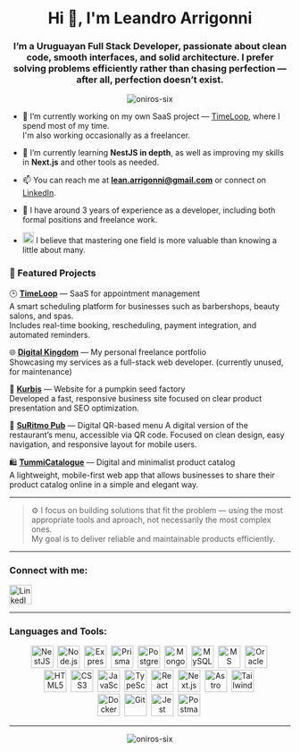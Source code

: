 <h1 align="center">Hi 👋, I'm Leandro Arrigonni</h1>
<h3 align="center">
 I’m a Uruguayan Full Stack Developer, passionate about clean code, smooth interfaces, and solid architecture.  
 I prefer solving problems efficiently rather than chasing perfection — after all, perfection doesn’t exist.
</h3>

<p align="center">
  <img src="https://komarev.com/ghpvc/?username=oniros-six&label=Profile%20views&color=0e75b6&style=flat-square" alt="oniros-six" />
</p>

- 🔭 I’m currently working on my own SaaS project — <a href="https://www.timeloop.com.uy" target="_blank">TimeLoop</a>, where I spend most of my time.  
  I'm also working occasionally as a freelancer.

- 🌱 I’m currently learning **NestJS in depth**, as well as improving my skills in **Next.js** and other tools as needed.

- 📫 You can reach me at **lean.arrigonni@gmail.com** or connect on  <a href="https://www.linkedin.com/in/leandro-arrigonni/" target="_blank">LinkedIn</a>.

- 📄 I have around 3 years of experience as a developer, including both formal positions and freelance work.

- <p><img src="https://cdn.jsdelivr.net/gh/twitter/twemoji@14.0.2/assets/svg/1f9e0.svg" width="20" height="20" />  I believe that mastering one field is more valuable than knowing a little about many.</p>

### 🚀 Featured Projects

🕒 **[TimeLoop](https://www.timeloop.com.uy)** — SaaS for appointment management  
A smart scheduling platform for businesses such as barbershops, beauty salons, and spas.  
Includes real-time booking, rescheduling, payment integration, and automated reminders.

🌐 **[Digital Kingdom](https://www.digital-kingdom.uy)** — My personal freelance portfolio  
Showcasing my services as a full-stack web developer. (currently unused, for maintenance)

🌱 **[Kurbis](https://www.kurbis.com.uy)** — Website for a pumpkin seed factory  
Developed a fast, responsive business site focused on clear product presentation and SEO optimization.

🍻 **[SuRitmo Pub](https://suritmo-cafe.netlify.app/)** — Digital QR-based menu
A digital version of the restaurant’s menu, accessible via QR code.
Focused on clean design, easy navigation, and responsive layout for mobile users.

🛍️ **[TummiCatalogue](https://tummicatalogo.netlify.app/)** — Digital and minimalist product catalog  
A lightweight, mobile-first web app that allows businesses to share their product catalog online in a simple and elegant way.

---

> ⚙️ I focus on building solutions that fit the problem — using the most appropriate tools and aproach, not necessarily the most complex ones.  
> My goal is to deliver reliable and maintainable products efficiently.

---

<h3 align="left">Connect with me:</h3>
<p align="left">
  <a href="https://www.linkedin.com/in/leandro-arrigonni/" target="_blank">
    <img src="https://cdn.jsdelivr.net/gh/devicons/devicon/icons/linkedin/linkedin-original.svg" height="35" alt="LinkedIn" - Leandro Arrigonni" height="30" width="40" />
  </a>
</p>

---

<h3 align="left">Languages and Tools:</h3>
<p align="center">
  <!-- Backend / Cloud -->
  <img src="https://cdn.jsdelivr.net/gh/devicons/devicon/icons/nestjs/nestjs-original.svg" alt="NestJS" height="40"/>&nbsp;
  <img src="https://cdn.jsdelivr.net/gh/devicons/devicon/icons/nodejs/nodejs-original.svg" height="40" alt="Node.js" />&nbsp;
  <img src="https://cdn.jsdelivr.net/gh/devicons/devicon/icons/express/express-original.svg" height="40" alt="Express" />&nbsp;
  <img src="https://cdn.jsdelivr.net/gh/devicons/devicon/icons/prisma/prisma-original.svg" height="40" alt="Prisma" />&nbsp;
  <img src="https://cdn.jsdelivr.net/gh/devicons/devicon/icons/postgresql/postgresql-original.svg" height="40" alt="PostgreSQL" />&nbsp;
  <img src="https://cdn.jsdelivr.net/gh/devicons/devicon/icons/mongodb/mongodb-original.svg" height="40" alt="MongoDB" />&nbsp;
  <img src="https://cdn.jsdelivr.net/gh/devicons/devicon/icons/mysql/mysql-original.svg" height="40" alt="MySQL" />&nbsp;
  <img src="https://cdn.jsdelivr.net/gh/devicons/devicon/icons/microsoftsqlserver/microsoftsqlserver-plain.svg" height="40" alt="MS SQL Server" />&nbsp;
  <img src="https://cdn.jsdelivr.net/gh/devicons/devicon/icons/oracle/oracle-original.svg" height="40" alt="Oracle" />&nbsp;
  <br>
  <!-- Frontend -->
  <img src="https://cdn.jsdelivr.net/gh/devicons/devicon/icons/html5/html5-original.svg" height="40" alt="HTML5" />&nbsp;
  <img src="https://cdn.jsdelivr.net/gh/devicons/devicon/icons/css3/css3-original.svg" height="40" alt="CSS3" />&nbsp;
  <img src="https://cdn.jsdelivr.net/gh/devicons/devicon/icons/javascript/javascript-original.svg" height="40" alt="JavaScript" />&nbsp;
  <img src="https://cdn.jsdelivr.net/gh/devicons/devicon/icons/typescript/typescript-original.svg" height="40" alt="TypeScript" />&nbsp;
  <img src="https://cdn.jsdelivr.net/gh/devicons/devicon/icons/react/react-original.svg" height="40" alt="React" />&nbsp;
  <img src="https://cdn.jsdelivr.net/gh/devicons/devicon/icons/nextjs/nextjs-original.svg" height="40" alt="Next.js" />&nbsp;
  <img src="https://cdn.jsdelivr.net/gh/devicons/devicon/icons/astro/astro-original.svg" height="40" alt="Astro" />&nbsp;
  <img src="https://cdn.jsdelivr.net/gh/devicons/devicon/icons/tailwindcss/tailwindcss-original.svg" height="40" alt="TailwindCSS" />&nbsp;
<br>
  <!-- Tools -->
  <img src="https://cdn.jsdelivr.net/gh/devicons/devicon/icons/docker/docker-original.svg" height="40" alt="Docker" />&nbsp;
  <img src="https://cdn.jsdelivr.net/gh/devicons/devicon/icons/git/git-original.svg" height="40" alt="Git" />&nbsp;
  <img src="https://cdn.jsdelivr.net/gh/devicons/devicon/icons/jest/jest-plain.svg" height="40" alt="Jest" />&nbsp;
  <img src="https://cdn.jsdelivr.net/gh/devicons/devicon/icons/postman/postman-original.svg" height="40" alt="Postman" />&nbsp;
</p>

---

<p align="center">
  <img src="https://github-readme-stats.vercel.app/api/top-langs?username=oniros-six&show_icons=true&locale=en&layout=compact&theme=tokyonight" alt="oniros-six" />
</p>
